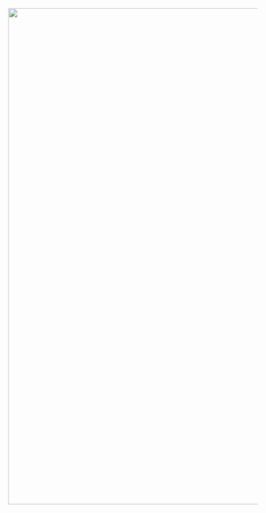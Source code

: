 <img src="Readme.svg" width="1000" height="1000">

<div style=' clip: rect(0 0 0 0);clip-path: inset(50%);height: 1px;overflow: hidden;position: absolute;white-space: nowrap;width: 1px; white-space:nowrap; word-wrap:normal;'>
  <h1>Hi there 👋, I'm Travis Waith-Mair</h1>
</div>
